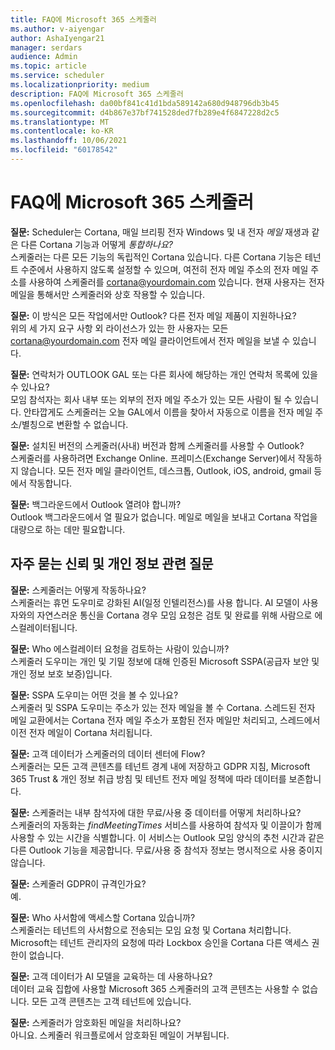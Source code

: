 ```yaml
---
title: FAQ에 Microsoft 365 스케줄러
ms.author: v-aiyengar
author: AshaIyengar21
manager: serdars
audience: Admin
ms.topic: article
ms.service: scheduler
ms.localizationpriority: medium
description: FAQ에 Microsoft 365 스케줄러
ms.openlocfilehash: da00bf841c41d1bda589142a680d948796db3b45
ms.sourcegitcommit: d4b867e37bf741528ded7fb289e4f6847228d2c5
ms.translationtype: MT
ms.contentlocale: ko-KR
ms.lasthandoff: 10/06/2021
ms.locfileid: "60178542"
---
```

# <a name="scheduler-for-microsoft-365-faqs"></a>FAQ에 Microsoft 365 스케줄러

**질문:** Scheduler는 Cortana, 매일 브리핑 전자 Windows 및 내 전자 *메일* 재생과 같은 다른 Cortana 기능과 어떻게 *통합하나요?* </br>
스케줄러는 다른 모든 기능의 독립적인 Cortana 있습니다. 다른 Cortana 기능은 테넌트 수준에서 사용하지 않도록 설정할 수 있으며, 여전히 전자 메일 주소의 전자 메일 주소를 사용하여 스케줄러를 cortana@yourdomain.com 있습니다. 현재 사용자는 전자 메일을 통해서만 스케줄러와 상호 작용할 수 있습니다.

**질문:** 이 방식은 모든 작업에서만 Outlook? 다른 전자 메일 제품이 지원하나요?</br>
위의 세 가지 요구 사항 외 라이선스가 있는 한 사용자는 모든 cortana@yourdomain.com 전자 메일 클라이언트에서 전자 메일을 보낼 수 있습니다.

**질문:** 연락처가 OUTLOOK GAL 또는 다른 회사에 해당하는 개인 연락처 목록에 있을 수 있나요?</br>
모임 참석자는 회사 내부 또는 외부의 전자 메일 주소가 있는 모든 사람이 될 수 있습니다. 안타깝게도 스케줄러는 오늘 GAL에서 이름을 찾아서 자동으로 이름을 전자 메일 주소/별칭으로 변환할 수 없습니다.

**질문:** 설치된 버전의 스케줄러(사내) 버전과 함께 스케줄러를 사용할 수 Outlook?</br>
스케줄러를 사용하려면 Exchange Online. 프레미스(Exchange Server)에서 작동하지 않습니다. 모든 전자 메일 클라이언트, 데스크톱, Outlook, iOS, android, gmail 등에서 작동합니다.

**질문:** 백그라운드에서 Outlook 열려야 합니까?</br>
Outlook 백그라운드에서 열 필요가 없습니다. 메일로 메일을 보내고 Cortana 작업을 대량으로 하는 데만 필요합니다.

## <a name="frequently-asked-trust-and-privacy-questions"></a>자주 묻는 신뢰 및 개인 정보 관련 질문

**질문:** 스케줄러는 어떻게 작동하나요?</br>
스케줄러는 휴먼 도우미로 강화된 AI(일정 인텔리전스)를 사용 합니다. AI 모델이 사용자와의 자연스러운 통신을 Cortana 경우 모임 요청은 검토 및 완료를 위해 사람으로 에스컬레이터됩니다.

**질문:** Who 에스컬레이터 요청을 검토하는 사람이 있습니까? </br>
스케줄러 도우미는 개인 및 기밀 정보에 대해 인증된 Microsoft SSPA(공급자 보안 및 개인 정보 보호 보증)입니다.

**질문:** SSPA 도우미는 어떤 것을 볼 수 있나요?</br>
스케줄러 및 SSPA 도우미는 주소가 있는 전자 메일을 볼 수 Cortana. 스레드된 전자 메일 교환에서는 Cortana 전자 메일 주소가 포함된 전자 메일만 처리되고, 스레드에서 이전 전자 메일이 Cortana 처리됩니다.

**질문:** 고객 데이터가 스케줄러의 데이터 센터에 Flow? </br>
스케줄러는 모든 고객 콘텐츠를 테넌트 경계 내에 저장하고 GDPR 지침, Microsoft 365 Trust & 개인 정보 취급 방침 및 테넌트 전자 메일 정책에 따라 데이터를 보존합니다.

**질문:** 스케줄러는 내부 참석자에 대한 무료/사용 중 데이터를 어떻게 처리하나요? </br>
스케줄러의 자동화는 *findMeetingTimes* 서비스를 사용하여 참석자 및 이끌이가 함께 사용할 수 있는 시간을 식별합니다. 이 서비스는 Outlook 모임 양식의  추천 시간과 같은 다른 Outlook 기능을 제공합니다. 무료/사용 중 참석자 정보는 명시적으로 사용 중이지 않습니다.

**질문:** 스케줄러 GDPR이 규격인가요? </br>
예.

**질문:** Who 사서함에 액세스할 Cortana 있습니까? </br>
스케줄러는 테넌트의 사서함으로 전송되는 모임 요청 및 Cortana 처리합니다. Microsoft는 테넌트 관리자의 요청에 따라 Lockbox 승인을 Cortana 다른 액세스 권한이 없습니다.

**질문:** 고객 데이터가 AI 모델을 교육하는 데 사용하나요?</br>
데이터 교육 집합에 사용할 Microsoft 365 스케줄러의 고객 콘텐츠는 사용할 수 없습니다. 모든 고객 콘텐츠는 고객 테넌트에 있습니다.

**질문:** 스케줄러가 암호화된 메일을 처리하나요?</br>
아니요. 스케줄러 워크플로에서 암호화된 메일이 거부됩니다.
